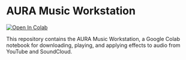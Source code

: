 # AURA Music Workstation

[![Open In Colab](https://colab.research.google.com/assets/colab-badge.svg)](https://colab.research.google.com/github/k8o5/AURA/blob/main/AURA.ipynb)

This repository contains the AURA Music Workstation, a Google Colab notebook for downloading, playing, and applying effects to audio from YouTube and SoundCloud.
